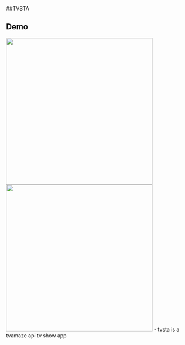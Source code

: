 ##TVSTA
## Demo
<!-- ![Screenshot_20220228_141245](https://user-images.githubusercontent.com/82495260/155977098-000f42e2-1137-4cc2-a2f1-9a8b33de8a76.png) -->
<!-- ![Screenshot_20220228_141218](https://user-images.githubusercontent.com/82495260/155977217-5466780b-025d-483d-8651-6dc163e7e19e.png) -->

<img src="https://user-images.githubusercontent.com/82495260/155977098-000f42e2-1137-4cc2-a2f1-9a8b33de8a76.png" width="400" />
<img src="https://user-images.githubusercontent.com/82495260/155977217-5466780b-025d-483d-8651-6dc163e7e19e.png" width="400" />
- tvsta is a tvamaze api tv show app

